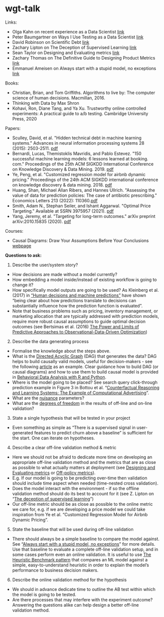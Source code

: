 # wgt-talk

Links:
* Olga Kahn on recent experience as a Data Scientist [link](http://olgakahn.com/projects/recap)
* Peter Baumgartner on Ways I Use Testing as a Data Scientist [link](https://www.peterbaumgartner.com/blog/testing-for-data-science/)
* David Robinson on Scientific Debt [link](http://varianceexplained.org/r/scientific-debt/)
* Zachary Lipton on The Deception of Supervised Learning [link](https://www.approximatelycorrect.com/2017/02/14/the-deception-of-supervised-learning-v2/)
* Sean Taylor on Designing and Evaluating metrics [link](https://medium.com/@seanjtaylor/designing-and-evaluating-metrics-5902ad6873bf)
* Zachary Thomas on The Definitive Guide to Designing Product Metrics [link](https://towardsdatascience.com/the-definitive-guide-to-designing-product-metrics-ba5d9e8e07e9)
* Emmanuel Ameisen on Always start with a stupid model, no exceptions [link](https://blog.insightdatascience.com/always-start-with-a-stupid-model-no-exceptions-3a22314b9aaa)

Books:
* Christian, Brian, and Tom Griffiths. Algorithms to live by: The computer science of human decisions. Macmillan, 2016.
* Thinking with Data by Max Shron
* Kohavi, Ron, Diane Tang, and Ya Xu. Trustworthy online controlled experiments: A practical guide to a/b testing. Cambridge University Press, 2020

Papers:
* Sculley, David, et al. "Hidden technical debt in machine learning systems." Advances in neural information processing systems 28 (2015): 2503-2511. [pdf](https://proceedings.neurips.cc/paper/2015/file/86df7dcfd896fcaf2674f757a2463eba-Paper.pdf)
* Bernardi, Lucas, Themistoklis Mavridis, and Pablo Estevez. "150 successful machine learning models: 6 lessons learned at booking. com." Proceedings of the 25th ACM SIGKDD International Conference on Knowledge Discovery & Data Mining. 2019. [pdf](https://blog.kevinhu.me/2021/04/25/25-Paper-Reading-Booking.com-Experiences/bernardi2019.pdf)
* Ye, Peng, et al. "Customized regression model for airbnb dynamic pricing." Proceedings of the 24th ACM SIGKDD international conference on knowledge discovery & data mining. 2018. [pdf](https://dl.acm.org/doi/10.1145/3219819.3219830)
* Huang, Shan, Michael Allan Ribers, and Hannes Ullrich. "Assessing the value of data for prediction policies: The case of antibiotic prescribing." Economics Letters 213 (2022): 110360.[pdf](https://www.sciencedirect.com/science/article/pii/S0165176522000490?via%3Dihub)
* Smith, Adam N., Stephan Seiler, and Ishant Aggarwal. "Optimal Price Targeting." Available at SSRN 3975957 (2021). [pdf](https://papers.ssrn.com/sol3/papers.cfm?abstract_id=3822459)
* Yang, Jeremy, et al. "Targeting for long-term outcomes." arXiv preprint arXiv:2010.15835 (2020). [pdf](https://arxiv.org/abs/2010.15835)

Courses:
* Causal Diagrams: Draw Your Assumptions Before Your Conclusions [webpage](https://www.edx.org/course/causal-diagrams-draw-your-assumptions-before-your)

**Questions to ask:**
1. Describe the user/system story?
* How decisions are made without a model currently? 
* How embedding a model inside/instead of existing workflow is going to change it? 
* How specifically model outputs are going to be used? As Kleinberg et al. (2017) in [“Human decisions and machine predictions”](https://academic.oup.com/qje/article-abstract/133/1/237/4095198?redirectedFrom=fulltext) have shown “being clear about how predictions translate to decisions can substantially influence how the prediction function is evaluated”.  
* Note that business problems such as pricing, inventory management, or marketing allocation that are typically addressed with prediction models, require more robust causal assumptions to guide optimal decision outcomes (see Bertsimas et al. (2016) [The Power and Limits of Predictive Approaches to Observational-Data-Driven Optimization](https://arxiv.org/abs/1605.02347))

2. Describe the data generating process
* Formalise the knowledge about the steps above. 
* What is the [Directed Acyclic Graph](https://en.wikipedia.org/wiki/Directed_acyclic_graph) (DAG) that generates the data? DAG helps to build causally valid models, useful for decision-makers - see the following [article](https://towardsdatascience.com/be-careful-when-interpreting-predictive-models-in-search-of-causal-insights-e68626e664b6) as an example. Clear guidance how to build DAG (or causal diagrams) and how to use them to build causal model is provided in [Behavioral Data Analysis with R and Python](https://learning.oreilly.com/library/view/behavioral-data-analysis/9781492061366/).
* Where is the model going to be placed? See search query click-through prediction example in Figure 3 in Bottou et al. “[Counterfactual Reasoning and Learning Systems: The Example of Computational Advertising](https://www.microsoft.com/en-us/research/wp-content/uploads/2013/11/bottou13a.pdf)”. 
* What are the [nuisance](https://en.wikipedia.org/wiki/Nuisance_parameter#:~:text=In%20statistics%2C%20a%20nuisance%20parameter,%CE%BC%2C%20is%20of%20primary%20interest.) parameters?
* What are the [degrees of freedom](https://en.wikipedia.org/wiki/Degrees_of_freedom) in the results of off-line and on-line validation?

3. State a single hypothesis that will be tested in your project
* Even something as simple as “There is a supervised signal in user-generated features to predict churn above a baseline” is sufficient for the start. One can iterate on hypotheses. 

4. Describe a clear off-line validation method & metric
* Here we should not be afraid to dedicate more time on developing an appropriate off-line validation method and the metrics that are as close as possible to what actually matters at deployment (see [Designing and Evaluating metrics](https://medium.com/@seanjtaylor/designing-and-evaluating-metrics-5902ad6873bf) or [Off-policy metrics](https://edoconti.medium.com/offline-policy-evaluation-run-fewer-better-a-b-tests-60ce8f93fa15)). 
* E.g. If our model is going to be predicting over-time then validation should include time aspect when needed (time-nested cross validation). 
* Does the model interact with the environment - if so the offline validation method should do its best to account for it (see Z. Lipton on “[The deception of supervised learning](http://approximatelycorrect.com/2017/02/14/the-deception-of-supervised-learning-v2/)”) 
* Our off-line metric should be as close as possible to the online metric we care for, e.g. if we are developing a price model we could take inspiration from  Ye et al. “Customized Regression Model for Airbnb Dynamic Pricing”. 

5. State the baseline that will be used during off-line validation
* There should always be a simple baseline to compare the model against. See “[Always start with a stupid model, no exceptions](https://blog.insightdatascience.com/always-start-with-a-stupid-model-no-exceptions-3a22314b9aaa)” for more details. Use that baseline to evaluate a complete off-line validation setup, and in some cases perform even an online validation. It is useful to use [The Heuristic Benchmark pattern](https://learning.oreilly.com/library/view/machine-learning-design/9781098115777/ch07.html#design_pattern_twoeight_heuristic_bench) that compares an ML model against a simple, easy-to-understand heuristic in order to explain the model’s performance to business decision makers.

6. Describe the online validation method for the hypothesis
* We should in advance dedicate time to outline the AB test within which the model is going to be tested. 
* Are there processes that may interfere with the experiment outcome? Answering the questions alike can help design a better off-line validation method.  
